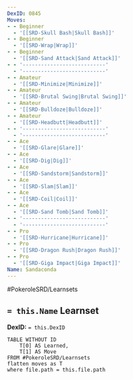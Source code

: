 ```yaml
---
DexID: 0845
Moves:
- - Beginner
  - '[[SRD-Skull Bash|Skull Bash]]'
- - Beginner
  - '[[SRD-Wrap|Wrap]]'
- - Beginner
  - '[[SRD-Sand Attack|Sand Attack]]'
- - '---------------------------'
  - '---------------------------'
- - Amateur
  - '[[SRD-Minimize|Minimize]]'
- - Amateur
  - '[[SRD-Brutal Swing|Brutal Swing]]'
- - Amateur
  - '[[SRD-Bulldoze|Bulldoze]]'
- - Amateur
  - '[[SRD-Headbutt|Headbutt]]'
- - '---------------------------'
  - '---------------------------'
- - Ace
  - '[[SRD-Glare|Glare]]'
- - Ace
  - '[[SRD-Dig|Dig]]'
- - Ace
  - '[[SRD-Sandstorm|Sandstorm]]'
- - Ace
  - '[[SRD-Slam|Slam]]'
- - Ace
  - '[[SRD-Coil|Coil]]'
- - Ace
  - '[[SRD-Sand Tomb|Sand Tomb]]'
- - '---------------------------'
  - '---------------------------'
- - Pro
  - '[[SRD-Hurricane|Hurricane]]'
- - Pro
  - '[[SRD-Dragon Rush|Dragon Rush]]'
- - Pro
  - '[[SRD-Giga Impact|Giga Impact]]'
Name: Sandaconda
---
```


#PokeroleSRD/Learnsets

## `= this.Name` Learnset

**DexID:** `= this.DexID`

```dataview
TABLE WITHOUT ID
    T[0] AS Learned,
    T[1] AS Move
FROM #PokeroleSRD/Learnsets
flatten moves as T
where file.path = this.file.path
```
